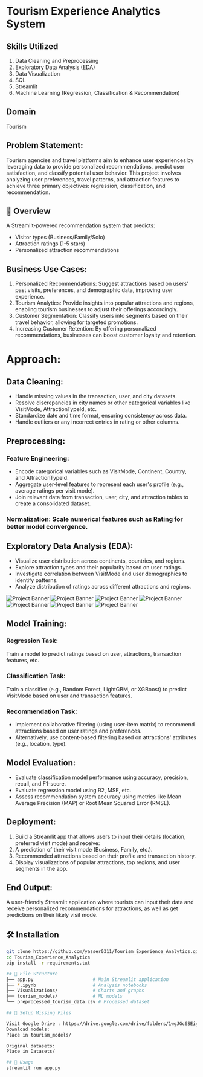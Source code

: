 # Tourism Experience Analytics System

## Skills Utilized
1. Data Cleaning and Preprocessing
2. Exploratory Data Analysis (EDA)
3. Data Visualization
4. SQL
5. Streamlit
6. Machine Learning (Regression, Classification & Recommendation)

## Domain
Tourism

## Problem Statement:
Tourism agencies and travel platforms aim to enhance user experiences by leveraging data to provide personalized recommendations, predict user satisfaction, and classify potential user behavior. 
This project involves analyzing user preferences, travel patterns, and attraction features to achieve three primary objectives: regression, classification, and recommendation.

## 📌 Overview
A Streamlit-powered recommendation system that predicts:
- Visitor types (Business/Family/Solo)
- Attraction ratings (1-5 stars)
- Personalized attraction recommendations

## Business Use Cases:
1. Personalized Recommendations: Suggest attractions based on users' past visits, preferences, and demographic data, improving user experience.
2. Tourism Analytics: Provide insights into popular attractions and regions, enabling tourism businesses to adjust their offerings accordingly.
3. Customer Segmentation: Classify users into segments based on their travel behavior, allowing for targeted promotions.
4. Increasing Customer Retention: By offering personalized recommendations, businesses can boost customer loyalty and retention.

# Approach:
## Data Cleaning:
- Handle missing values in the transaction, user, and city datasets.
- Resolve discrepancies in city names or other categorical variables like VisitMode, AttractionTypeId, etc.
- Standardize date and time format, ensuring consistency across data.
- Handle outliers or any incorrect entries in rating or other columns.

## Preprocessing:
###  Feature Engineering:
- Encode categorical variables such as VisitMode, Continent, Country, and AttractionTypeId.
- Aggregate user-level features to represent each user's profile (e.g., average ratings per visit mode).
- Join relevant data from transaction, user, city, and attraction tables to create a consolidated dataset.
### Normalization: Scale numerical features such as Rating for better model convergence.

## Exploratory Data Analysis (EDA):
- Visualize user distribution across continents, countries, and regions.
- Explore attraction types and their popularity based on user ratings.
- Investigate correlation between VisitMode and user demographics to identify patterns.
- Analyze distribution of ratings across different attractions and regions.

![Project Banner](Visualizations/monthly_rating_trends.png)
![Project Banner](Visualizations/rating_distribution.png)
![Project Banner](Visualizations/top_attractions_by_rating.png)
![Project Banner](Visualizations/top_attractions_by_visits.png)
![Project Banner](Visualizations/top_countries_by_users.png)
![Project Banner](Visualizations/user_distribution_by_continent.png)
![Project Banner](Visualizations/visit_mode_distribution.png)


## Model Training:
### Regression Task:
Train a model to predict ratings based on user, attractions, transaction features, etc.

### Classification Task:
Train a classifier (e.g., Random Forest, LightGBM, or XGBoost) to predict VisitMode based on user and transaction features.

### Recommendation Task:
- Implement collaborative filtering (using user-item matrix) to recommend attractions based on user ratings and preferences.
- Alternatively, use content-based filtering based on attractions' attributes (e.g., location, type).


## Model Evaluation:
- Evaluate classification model performance using accuracy, precision, recall, and F1-score.
- Evaluate regression model using R2, MSE, etc.
- Assess recommendation system accuracy using metrics like Mean Average Precision (MAP) or Root Mean Squared Error (RMSE).

## Deployment:
1. Build a Streamlit app that allows users to input their details (location, preferred visit mode) and receive:
2. A prediction of their visit mode (Business, Family, etc.).
3. Recommended attractions based on their profile and transaction history.
4. Display visualizations of popular attractions, top regions, and user segments in the app.

## End Output:
A user-friendly Streamlit application where tourists can input their data and receive personalized recommendations for attractions, as well as get predictions on their likely visit mode.


## 🛠️ Installation
```bash
git clone https://github.com/yasser0311/Tourism_Experience_Analytics.git
cd Tourism_Experience_Analytics
pip install -r requirements.txt

## 📂 File Structure
├── app.py                      # Main Streamlit application
├── *.ipynb                     # Analysis notebooks
├── Visualizations/             # Charts and graphs
├── tourism_models/             # ML models 
└── preprocessed_tourism_data.csv # Processed dataset

## 🔧 Setup Missing Files

Visit Google Drive : https://drive.google.com/drive/folders/1wgJGc6SEiyjKYM-q33zjYGY8CbqBgVv5?usp=drive_link
Download models:
Place in tourism_models/

Original datasets:
Place in Datasets/

## 🚀 Usage
streamlit run app.py



